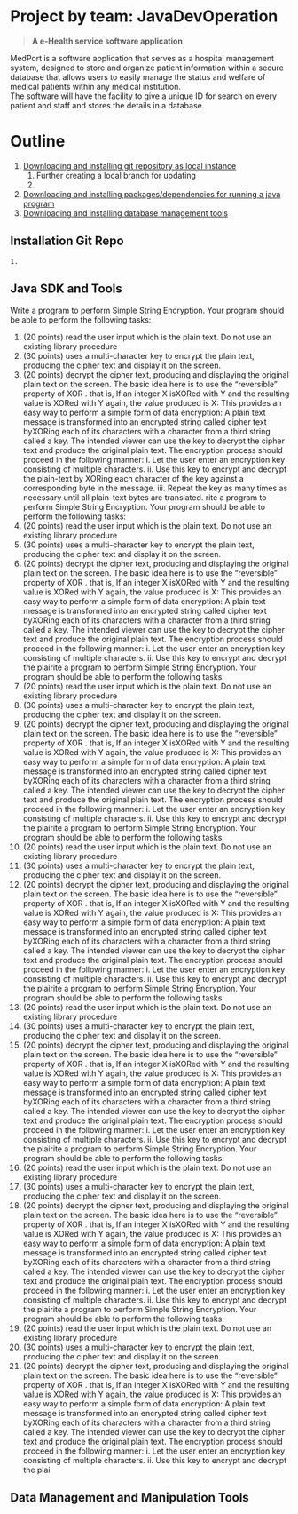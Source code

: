 # Project by team: JavaDevOperation
   > **A e-Health service software application**
<p>MedPort is a software application that serves as a hospital management system, designed to store and organize patient information within a secure database that allows users to easily manage the status and welfare of medical patients within any medical institution. <br>The software will have the facility to give a unique ID for search on every patient and staff and stores the details in a database.</p>


# Outline
1. [Downloading and installing git repository as local instance](#-installation-Setup)
    1. Further creating a local branch for updating
    2. 
2. [Downloading and installing packages/dependencies for running a java program](#-java-sdk-and-tools)
3. [Downloading and installing database management tools](#data-management-and-manipulation-tools)

<!-- https://github.com/nkforever/JavaDevOperation#data-management-and-manipulation-tools -->

## Installation Git Repo
    1. 


## Java SDK and Tools
Write a program to perform Simple String Encryption. Your program should be able to perform the following tasks:
1. (20 points) read the user input which is the plain text. Do not use an existing library procedure
2. (30 points) uses a multi-character key to encrypt the plain text, producing the cipher text and display it on the screen.
3. (20 points) decrypt the cipher text, producing and displaying the original plain text on the screen.
The basic idea here is to use the “reversible” property of XOR . that is, If an integer X isXORed with Y and the resulting value is XORed with Y again, the value produced is X:
This provides an easy way to perform a simple form of data encryption: A plain text message is transformed into an encrypted string called cipher text byXORing each of its characters with a character from a third string called a key. The intended viewer can use the key to decrypt the cipher text and produce the original plain text.
The encryption process should proceed in the following manner:
i. Let the user enter an encryption key consisting of multiple characters.
ii. Use this key to encrypt and decrypt the plain-text by XORing each
character of the key against a corresponding byte in the message.
iii. Repeat the key as many times as necessary until all plain-text bytes
are translated.
rite a program to perform Simple String Encryption. Your program should be able to perform the following tasks:
1. (20 points) read the user input which is the plain text. Do not use an existing library procedure
2. (30 points) uses a multi-character key to encrypt the plain text, producing the cipher text and display it on the screen.
3. (20 points) decrypt the cipher text, producing and displaying the original plain text on the screen.
The basic idea here is to use the “reversible” property of XOR . that is, If an integer X isXORed with Y and the resulting value is XORed with Y again, the value produced is X:
This provides an easy way to perform a simple form of data encryption: A plain text message is transformed into an encrypted string called cipher text byXORing each of its characters with a character from a third string called a key. The intended viewer can use the key to decrypt the cipher text and produce the original plain text.
The encryption process should proceed in the following manner:
i. Let the user enter an encryption key consisting of multiple characters.
ii. Use this key to encrypt and decrypt the plairite a program to perform Simple String Encryption. Your program should be able to perform the following tasks:
1. (20 points) read the user input which is the plain text. Do not use an existing library procedure
2. (30 points) uses a multi-character key to encrypt the plain text, producing the cipher text and display it on the screen.
3. (20 points) decrypt the cipher text, producing and displaying the original plain text on the screen.
The basic idea here is to use the “reversible” property of XOR . that is, If an integer X isXORed with Y and the resulting value is XORed with Y again, the value produced is X:
This provides an easy way to perform a simple form of data encryption: A plain text message is transformed into an encrypted string called cipher text byXORing each of its characters with a character from a third string called a key. The intended viewer can use the key to decrypt the cipher text and produce the original plain text.
The encryption process should proceed in the following manner:
i. Let the user enter an encryption key consisting of multiple characters.
ii. Use this key to encrypt and decrypt the plairite a program to perform Simple String Encryption. Your program should be able to perform the following tasks:
1. (20 points) read the user input which is the plain text. Do not use an existing library procedure
2. (30 points) uses a multi-character key to encrypt the plain text, producing the cipher text and display it on the screen.
3. (20 points) decrypt the cipher text, producing and displaying the original plain text on the screen.
The basic idea here is to use the “reversible” property of XOR . that is, If an integer X isXORed with Y and the resulting value is XORed with Y again, the value produced is X:
This provides an easy way to perform a simple form of data encryption: A plain text message is transformed into an encrypted string called cipher text byXORing each of its characters with a character from a third string called a key. The intended viewer can use the key to decrypt the cipher text and produce the original plain text.
The encryption process should proceed in the following manner:
i. Let the user enter an encryption key consisting of multiple characters.
ii. Use this key to encrypt and decrypt the plairite a program to perform Simple String Encryption. Your program should be able to perform the following tasks:
1. (20 points) read the user input which is the plain text. Do not use an existing library procedure
2. (30 points) uses a multi-character key to encrypt the plain text, producing the cipher text and display it on the screen.
3. (20 points) decrypt the cipher text, producing and displaying the original plain text on the screen.
The basic idea here is to use the “reversible” property of XOR . that is, If an integer X isXORed with Y and the resulting value is XORed with Y again, the value produced is X:
This provides an easy way to perform a simple form of data encryption: A plain text message is transformed into an encrypted string called cipher text byXORing each of its characters with a character from a third string called a key. The intended viewer can use the key to decrypt the cipher text and produce the original plain text.
The encryption process should proceed in the following manner:
i. Let the user enter an encryption key consisting of multiple characters.
ii. Use this key to encrypt and decrypt the plairite a program to perform Simple String Encryption. Your program should be able to perform the following tasks:
1. (20 points) read the user input which is the plain text. Do not use an existing library procedure
2. (30 points) uses a multi-character key to encrypt the plain text, producing the cipher text and display it on the screen.
3. (20 points) decrypt the cipher text, producing and displaying the original plain text on the screen.
The basic idea here is to use the “reversible” property of XOR . that is, If an integer X isXORed with Y and the resulting value is XORed with Y again, the value produced is X:
This provides an easy way to perform a simple form of data encryption: A plain text message is transformed into an encrypted string called cipher text byXORing each of its characters with a character from a third string called a key. The intended viewer can use the key to decrypt the cipher text and produce the original plain text.
The encryption process should proceed in the following manner:
i. Let the user enter an encryption key consisting of multiple characters.
ii. Use this key to encrypt and decrypt the plairite a program to perform Simple String Encryption. Your program should be able to perform the following tasks:
1. (20 points) read the user input which is the plain text. Do not use an existing library procedure
2. (30 points) uses a multi-character key to encrypt the plain text, producing the cipher text and display it on the screen.
3. (20 points) decrypt the cipher text, producing and displaying the original plain text on the screen.
The basic idea here is to use the “reversible” property of XOR . that is, If an integer X isXORed with Y and the resulting value is XORed with Y again, the value produced is X:
This provides an easy way to perform a simple form of data encryption: A plain text message is transformed into an encrypted string called cipher text byXORing each of its characters with a character from a third string called a key. The intended viewer can use the key to decrypt the cipher text and produce the original plain text.
The encryption process should proceed in the following manner:
i. Let the user enter an encryption key consisting of multiple characters.
ii. Use this key to encrypt and decrypt the plai 
## Data Management and Manipulation Tools